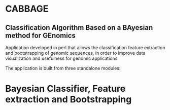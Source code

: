  # CABBAGE
 ## Classification Algorithm Based on a BAyesian method for GEnomics
 Application developed in perl that allows the classification feature extraction and bootstrapping of genomic sequences, in order to improve data visualization and usefulness for genomic applications 
 
 The application is built from three standalone modules: 
 # Bayesian Classifier, Feature extraction and Bootstrapping 
